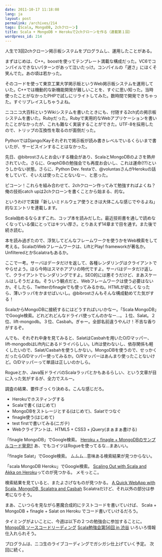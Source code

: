 ```yaml
---
date: 2011-10-17 11:18:08
lang: ja
layout: post
permalink: /archives/214
tags: [Scala, MongoDB, 2chクローン]
title: Scala + MongoDB + Herokuで2chクローンを作る（連載第１回）
wordpress_id: 214
---
```

人生で3回2chクローン掲示板システムをプログラムし、運用したことがある。

まずはじめは、C++。boostを使ってテンプレート満載な構成だった。VC6でコンパイルできないパターンがあって泣いたっけ。コンパイルの「遅さ」にほくそ笑んでた。あの頃は若かった。

そのコードを使って東京工業大学掲示板というWeb掲示板システムを運用していた。C++では機動的な新機能開発が難しいことを、すぐに思い知った。当時使ったことがなかったPHPで試しにリライトしてみた。数時間で開発できちゃった。すぐリプレイスしちゃうよね。

ニコニコ大百科というWikiシステムを書いたときにも、付随する2ch式の掲示板システムを書いた。Rubyだった。Rubyで実用的なWebアプリケーションを書いたことがなかったが、これも難なく実装することができた。UTF-8を採用したので、トリップの互換性を取るのが面倒だった。

PythonではDjango/Kayそれぞれで掲示板が読み書きレベルでいるくらいまで書いたが、サービスインすることはなかった。

先日、@bibrostさんとお会いする機会があり、ScalaとMongoDBのよさを熱弁されていた。さらに、GraphDBの勉強会でも再度お会いし、これは運命(!?)というしかない状態。さらに、Python Dev. festaで、@voluntasさんがHerokuの話をしていて、そいえば使ったことないなー、と思った。

ピコーン！これらを組み合わせて、2chクローン作ってみて勉強すればよくね？俺の技術catch upは2chクローンを書くことから始まる、的な。

というわけで実録「新しいミドルウェア使うときは大体こんな感じでやるよね」的なエントリを連載します。

Scala始めるならまずこれ、コップ本を読みだした。最近技術書を通しで読めなくなっている僕にとってはキツい厚さ。とりあえず14章まで目を通す。また後で続き読む。

本を読み過ぎたので、浮気してどんなフレームワークを使うかをWeb検索をして考える。ScalaのWebフレームワークは、LiftとPlay! frameworkが著名か。UnfilteredとかScalatraもあるか。

ここで一考。サーバはデータだけを返して、各種レンダリングはクライアントでやらせよう。ほら今時はスマホアプリの時代ですよ。サーバはデータだけ返して、クライアントでレンダリングですよ。SEO的には悪そうだけど、まあスケールはしそうだよね。そういう観点だと、Webフレームワークは使う必要はないか。そしたら、Twitterのfinagleでも使ってみるかね。HTMLが欲しくなったら、薄いラッパをかませばいいし。@bibrostさんもそんな構成勧めてた気がする！

ScalaからMongoDBに接続するにはどうすればいいかなー。「Scala MongoDB」でGoogle検索。どれどれどんなドライバ使ってんのかなー…。１位、Salat。２位、lift-mongodb。３位、Casbah。ぎゃー。全部名前違うやんけ！不吉な香りがするぞ。

んでも、それぞれ中身を見てみると、SalatはCasbahを用いたO/Dマッパー、lift-mongodbはLift内にあるドライバらしい。Liftは使わないし、依存関係も軽くしたいので、Salat/Casbahを使うしかない。MongoDBを使うので、せっかくだったらO/Dマッパー使ってみるか。O/Rマッパーはあんまり使ったことないけど。O/Dマッパーって単語は正しいのかしら。

Rogueとか、Java阪ドライバのScalaラッパとかもあるらしい、という文章が目に入った気がするが、全力でスルー。

調査の結果、要件ざっくり決める。こんな感じだろ。
<ul>
	<li>Herokuでホスティングする</li>
	<li>Scalaで書く(はじめて)</li>
	<li>MongoDBをストレージとする(はじめて)、Salatでつなぐ</li>
	<li>finagle使う(はじめて)</li>
	<li>test firstで書いてみる(ニガテ)</li>
	<li>Webクライアントは、HTML5 + CSS3 + jQuery(まぁまぁ書ける)</li>
</ul>
「finagle MongoDB」でGoogle検索。
<a href="https://github.com/robi42/heroku-finagle-rogue" target="_blank"> Heroku + finagle + MongoDBのサンプルコード発見!!</a>
あ、でもコイツはRogueを使ってるな…まあいい。

「finagle Salat」でGoogle検索。
ムムム…意味ある検索結果が見つからない。

「scala MongoDB Heroku」でGoogle検索。
<a href="http://devcenter.heroku.com/articles/scaling-out-with-scala-and-akka " target="_blank"> Scaling Out with Scala and Akka on Heroku</a>ってのが見つかる。
メモっとこ。

検索結果を見ていると、またよさげなものが見つかる。
<a href="http://janxspirit.blogspot.com/2011/01/quick-webb-app-with-scala-mongodb.html" target="_blank"> A Quick WebApp with Scala, MongoDB, Scalatra and Casbah</a>
Scalatraだけど、それ以外の部分は参考になりそう。

まあ、こいつらを見ながら悪魔合成的にテストコードを書いていけば、
Scala + MongoDB + finagle + Salat on Heroku
でコード書いていけるだろう。

タイミングがよいことに、今週は以下の２つの勉強会に参加することに。
<a href="http://atnd.org/events/20683" target="_blank">MongoDB ソースコードリーディング</a>
<a href="http://partake.in/events/23b82f44-aaed-4479-a2e3-488cfdabcce2" target="_blank">Scala勉強会第56回 in 渋谷</a>
いろいろ情報仕入れられそう。

プログラムは、ニコ生のライブコーディングでガシガシ仕上げていく予定。
次回に続く。
